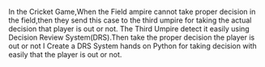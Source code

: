 In the Cricket Game,When the Field ampire cannot take proper decision in the field,then they send this case to the third umpire for taking the actual decision that player is out or not.
The Third Umpire detect it easily using Decision Review System(DRS).Then take the proper decision the player is out or not
I Create a DRS System hands on Python for taking decision with easily that the player is out or not.
